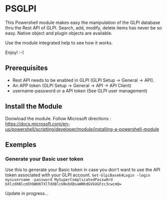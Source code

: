 # PSGLPI

This Powershell module makes easy the manipulation of the GLPI database thru the Rest API of GLPI.
Search, add, modify, delete items has never be so easy.
Native object and plugin objects are available.

Use the module integrated help to see how it works.

Enjoy! :-)

## Prerequisites
- Rest API needs to be enabled in GLPI (GLPI Setup -> General -> API).
- An APP token (GLPI Setup -> General -> API -> API Client)
- username-password or a API token (See GLPI user management)

## Install the Module
Donwload the module.
Follow Microsoft directions : https://docs.microsoft.com/en-us/powershell/scripting/developer/module/installing-a-powershell-module

## Exemples
### Generate your Basic user token
Use this to generate your Basic token in case you don't want to use the API token associated with your GLPI account.
`Get-GlpiBase64Login -login mysusername -password MySuperComplicatedPassw0rd
bXlzdXNlcm5hbWU6TXlTdXBlckNvbXBsaWNhdGVkUGFzc3cwcmQ=`




Update in progress...
